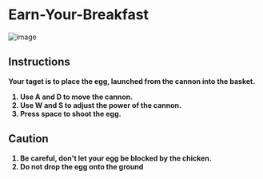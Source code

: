 # Earn-Your-Breakfast
![image](https://user-images.githubusercontent.com/55077149/199647810-0f2c52db-fc1d-4a17-aa9e-7247f0926fb0.png)

<h2>Instructions</h2>
<b>Your taget is to place the egg, launched from the cannon into the basket.<b>
<ol>
  <li>Use A and D to move the cannon.</li>
  <li>Use W and S to adjust the power of the cannon.</li>
  <li>Press space to shoot the egg.</li>
</ol>

<h2>Caution</h2>
<ol>
  <li>Be careful, don't let your egg be blocked by the chicken.</li>
  <li>Do not drop the egg onto the ground</li>
</ol>


